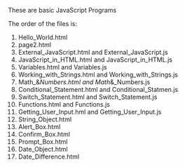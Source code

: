 These are basic JavaScript Programs

The order of the files is:
1. Hello_World.html
2. page2.html
3. External_JavaScript.html and External_JavaScript.js
4. JavaScript_in_HTML.html and JavaScript_in_HTML.js
5. Variables.html and Variables.js
6. Working_with_Strings.html and Working_with_Strings.js
7. Math_&_Numbers.html and Math_&_Numbers.js
8. Conditional_Statement.html and Conditional_Statmen.js
9. Switch_Statement.html and Switch_Statement.js
10. Functions.html and Functions.js
11. Getting_User_Input.hml and Getting_User_Input.js
12. String_Object.html
13. Alert_Box.html
14. Confirm_Box.html
15. Prompt_Box.html
16. Date_Object.html
17. Date_Difference.html
